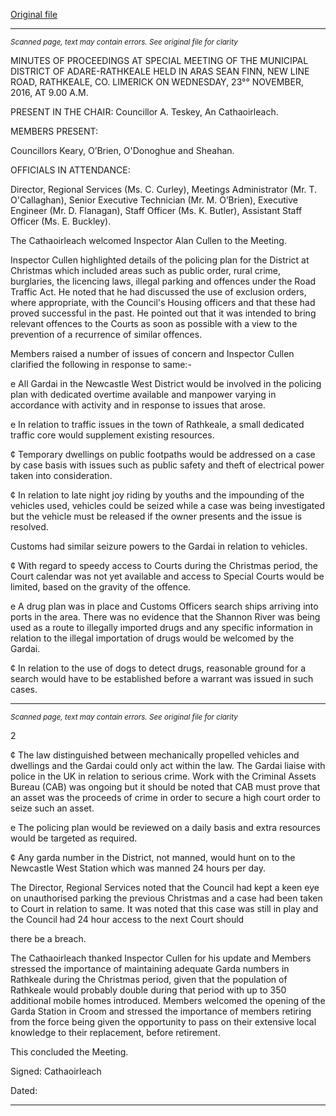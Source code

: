 [Original file](https://beta.limerick.ie/sites/default/files/media/documents/2017-04/01_c_minutes_23rd_november2c_2016.pdf)

---
*<small>Scanned page, text may contain errors. See original file for clarity</small>*  

MINUTES OF PROCEEDINGS AT SPECIAL MEETING OF THE MUNICIPAL DISTRICT OF
ADARE-RATHKEALE HELD IN ARAS SEAN FINN, NEW LINE ROAD, RATHKEALE, CO.
LIMERICK ON WEDNESDAY, 23°° NOVEMBER, 2016, AT 9.00 A.M.

PRESENT IN THE CHAIR: Councillor A. Teskey, An Cathaoirleach.

MEMBERS PRESENT:

Councillors Keary, O’Brien, O'Donoghue and Sheahan.

OFFICIALS IN ATTENDANCE:

Director, Regional Services (Ms. C. Curley), Meetings Administrator (Mr. T. O'Callaghan), Senior
Executive Technician (Mr. M. O’Brien), Executive Engineer (Mr. D. Flanagan), Staff Officer (Ms. K.
Butler), Assistant Staff Officer (Ms. E. Buckley).

The Cathaoirleach welcomed Inspector Alan Cullen to the Meeting.

Inspector Cullen highlighted details of the policing plan for the District at Christmas which included
areas such as public order, rural crime, burglaries, the licencing laws, illegal parking and offences
under the Road Traffic Act. He noted that he had discussed the use of exclusion orders, where
appropriate, with the Council's Housing officers and that these had proved successful in the past.
He pointed out that it was intended to bring relevant offences to the Courts as soon as possible
with a view to the prevention of a recurrence of similar offences.

Members raised a number of issues of concern and Inspector Cullen clarified the following in
response to same:-

e All Gardai in the Newcastle West District would be involved in the policing plan with
dedicated overtime available and manpower varying in accordance with activity and in
response to issues that arose.

e In relation to traffic issues in the town of Rathkeale, a small dedicated traffic core would
supplement existing resources.

¢ Temporary dwellings on public footpaths would be addressed on a case by case basis with
issues such as public safety and theft of electrical power taken into consideration.

¢ In relation to late night joy riding by youths and the impounding of the vehicles used,
vehicles could be seized while a case was being investigated but the vehicle must be
released if the owner presents and the issue is resolved.

Customs had similar seizure powers to the Gardai in relation to vehicles.

¢ With regard to speedy access to Courts during the Christmas period, the Court calendar
was not yet available and access to Special Courts would be limited, based on the gravity of
the offence.

e A drug plan was in place and Customs Officers search ships arriving into ports in the area.
There was no evidence that the Shannon River was being used as a route to illegally
imported drugs and any specific information in relation to the illegal importation of drugs
would be welcomed by the Gardai.

¢ In relation to the use of dogs to detect drugs, reasonable ground for a search would have
to be established before a warrant was issued in such cases.


---
*<small>Scanned page, text may contain errors. See original file for clarity</small>*  

2

¢ The law distinguished between mechanically propelled vehicles and dwellings and the
Gardai could only act within the law.
The Gardai liaise with police in the UK in relation to serious crime.
Work with the Criminal Assets Bureau (CAB) was ongoing but it should be noted that CAB
must prove that an asset was the proceeds of crime in order to secure a high court order to
seize such an asset.

e The policing plan would be reviewed on a daily basis and extra resources would be
targeted as required.

¢ Any garda number in the District, not manned, would hunt on to the Newcastle West
Station which was manned 24 hours per day.

The Director, Regional Services noted that the Council had kept a keen eye on unauthorised
parking the previous Christmas and a case had been taken to Court in relation to same. It was
noted that this case was still in play and the Council had 24 hour access to the next Court should

there be a breach.

The Cathaoirleach thanked Inspector Cullen for his update and Members stressed the importance
of maintaining adequate Garda numbers in Rathkeale during the Christmas period, given that the
population of Rathkeale would probably double during that period with up to 350 additional
mobile homes introduced. Members welcomed the opening of the Garda Station in Croom and
stressed the importance of members retiring from the force being given the opportunity to pass
on their extensive local knowledge to their replacement, before retirement.

This concluded the Meeting.

Signed:
Cathaoirleach

Dated:


---
